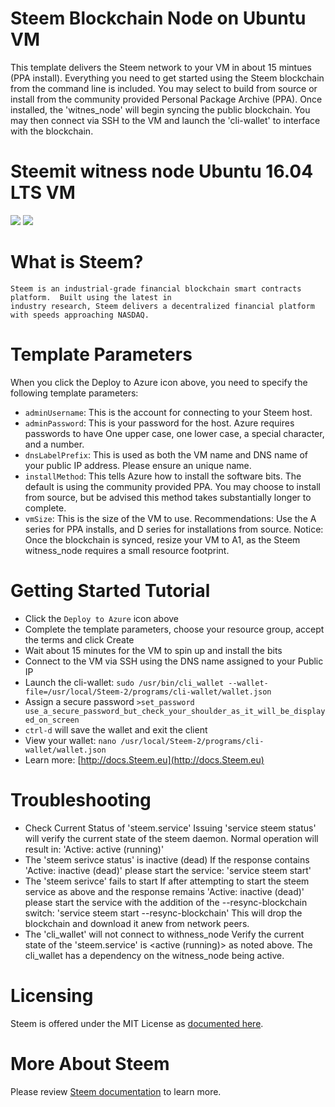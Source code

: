 # Steem Blockchain Node on Ubuntu VM

This template delivers the Steem network to your VM in about 15 mintues (PPA install).  Everything you need to get started using the Steem blockchain from the command line is included. 
You may select to build from source or install from the community provided Personal Package Archive (PPA).  Once installed, the 'witnes_node' will begin syncing the public blockchain. 
You may then connect via SSH to the VM and launch the 'cli-wallet' to interface with the blockchain.

# Steemit witness node Ubuntu 16.04 LTS VM

<a href="https://portal.azure.com/#create/Microsoft.Template/uri/https%3A%2F%2Fraw.githubusercontent.com%2FryanRfox%2Fazure-quickstart-templates%2Fissue2%2Fsteemit-ubuntu-vm%2Fazuredeploy.json" target="_blank"><img src="http://azuredeploy.net/deploybutton.png"/></a>
<a href="http://armviz.io/#/?load=https%3A%2F%2Fraw.githubusercontent.com%2FryanRfox%2Fazure-quickstart-templates%2Fissue2%2Fsteemit-ubuntu-vm%2Fazuredeploy.json" target="_blank"><img src="http://armviz.io/visualizebutton.png"/></a>

# What is Steem?

```
Steem is an industrial-grade financial blockchain smart contracts platform.  Built using the latest in
industry research, Steem delivers a decentralized financial platform with speeds approaching NASDAQ. 
```

# Template Parameters

When you click the Deploy to Azure icon above, you need to specify the following template parameters:

* `adminUsername`: This is the account for connecting to your Steem host.
* `adminPassword`: This is your password for the host.  Azure requires passwords to have One upper case, one lower case, a special character, and a number.
* `dnsLabelPrefix`: This is used as both the VM name and DNS name of your public IP address.  Please ensure an unique name.
* `installMethod`: This tells Azure how to install the software bits.  The default is using the community provided PPA.  You may choose to install from source, but be advised this method takes substantially longer to complete.
* `vmSize`: This is the size of the VM to use.  Recommendations: Use the A series for PPA installs, and D series for installations from source.  Notice: Once the blockchain is synced, resize your VM to A1, as the Steem witness_node requires a small resource footprint. 

# Getting Started Tutorial

* Click the `Deploy to Azure` icon above
* Complete the template parameters, choose your resource group, accept the terms and click Create
* Wait about 15 minutes for the VM to spin up and install the bits
* Connect to the VM via SSH using the DNS name assigned to your Public IP
* Launch the cli-wallet: `sudo /usr/bin/cli_wallet --wallet-file=/usr/local/Steem-2/programs/cli-wallet/wallet.json`
* Assign a secure password `>set_password use_a_secure_password_but_check_your_shoulder_as_it_will_be_displayed_on_screen`
* `ctrl-d` will save the wallet and exit the client
* View your wallet: `nano /usr/local/Steem-2/programs/cli-wallet/wallet.json`
* Learn more: [http://docs.Steem.eu](http://docs.Steem.eu)   

# Troubleshooting
* Check Current Status of 'steem.service' 
Issuing 'service steem status' will verify the current state of the steem daemon. Normal operation will result in:
'Active: active (running)'
* The 'steem serivce status' is inactive (dead)
If the response contains 'Active: inactive (dead)' please start the service:
'service steem start' 
* The 'steem serivce' fails to start
If after attempting to start the steem service as above and the response remains 'Active: inactive (dead)' please start the service with the addition of the --resync-blockchain switch:
'service steem start --resync-blockchain' 
This will drop the blockchain and download it anew from network peers.
* The 'cli_wallet' will not connect to withness_node
Verify the current state of the 'steem.service' is <active (running)> as noted above. The cli_wallet has a dependency on the witness_node being active.

# Licensing

Steem is offered under the MIT License as [documented here](https://github.com/Steem/Steem-2/blob/Steem/LICENSE.md). 

# More About Steem

Please review [Steem documentation](https://steem.io) to learn more. 